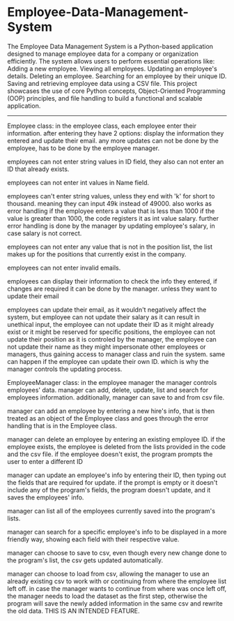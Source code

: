 # Employee-Data-Management-System
The Employee Data Management System is a Python-based application designed to manage employee data for a company or organization efficiently. The system allows users to perform essential operations like:
Adding a new employee.
Viewing all employees.
Updating an employee's details.
Deleting an employee.
Searching for an employee by their unique ID.
Saving and retrieving employee data using a CSV file.
This project showcases the use of core Python concepts, Object-Oriented Programming (OOP) principles, and file handling to build a functional and scalable application.

-------------------------------------------------

Employee class:
in the employee class, each employee enter their information. after entering they have 2 options: display the information they entered and update their email. any more updates can not be done by the employee,
has to be done by the employee manager.

employees can not enter string values in ID field, they also can not enter an ID that already exists.

employees can not enter int values in Name field.

employees can't enter string values, unless they end with 'k' for short to thousand. meaning they can input 49k instead of 49000. also works as error handling if the employee enters a value that is less than 1000
if the value is greater than 1000, the code registers it as int value salary. further error handling is done by the manager by updating employee's salary, in case salary is not correct. 

employees can not enter any value that is not in the position list, the list makes up for the positions that currently exist in the company.

employees can not enter invalid emails.

employees can display their information to check the info they entered, if changes are required it can be done by the manager. unless they want to update their email

employees can update their email, as it wouldn't negatively affect the system, but employee can not update their salary as it can result in unethical input, the employee can not update their ID as it might already exist or it might be reserved for specific positions, the employee can not update their position as it is controled by the manager, the employee can not update their name as they might impersonate other employees or managers, thus gaining access to manager class and ruin the system. same can happen if the employee can update their own ID. which is why the manager controls the updating process.

EmployeeManager class:
in the employee manager the manager controls employees' data. manager can add, delete, update, list and search for employees information. additionally, manager can save to and from csv file.

manager can add an employee by entering a new hire's info, that is then treated as an object of the Employee class and goes through the error handling that is in the Employee class.

manager can delete an employee by entering an existing employee ID. if the employee exists, the employee is deleted from the lists provided in the code and the csv file. if the employee doesn't exist, the program prompts the user to enter a different ID 

manager can update an employee's info by entering their ID, then typing out the fields that are required for update. if the prompt is empty or it doesn't include any of the program's fields, the program doesn't update, and it saves the employees' info.

manager can list all of the employees currently saved into the program's lists.

manager can search for a specific employee's info to be displayed in a more friendly way, showing each field with their respective value.

manager can choose to save to csv, even though every new change done to the program's list, the csv gets updated automatically.

manager can choose to load from csv, allowing the manager to use an already existing csv to work with or continuing from where the employee list left off. in case the manager wants to continue from where was once left off, the manager needs to load the dataset as the first step, otherwise the program will save the newly added information in the same csv and rewrite the old data. THIS IS AN INTENDED FEATURE.
